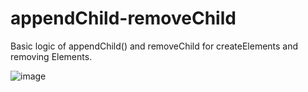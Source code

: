 # appendChild-removeChild

Basic logic of appendChild() and removeChild for createElements and removing Elements.

![image](https://github.com/Oroxhimaru/appendChild-removeChild/assets/110180871/65c838d9-dcf8-4176-8c97-a88864dea20b)
